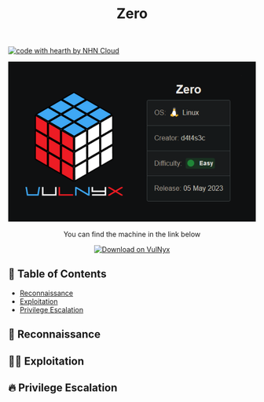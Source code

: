 <h1 align="center"> Zero </h1> <br>

[![code with hearth by NHN Cloud](https://img.shields.io/badge/Pwned%20with%20%E2%99%A5%20by-X5K0-ff1414.svg)](https://github.com/X5K0)
<p align="center">
  <a href="https://vulnyx.com/">
    <img alt="Zero" title="GitPoint" src="https://github.com/X5K0/CTF-Arena/blob/main/VulNyx/Zero/Pictures/ZeroLogo.png" width="550">
  </a>
</p>

<p align="center">
  You can find the machine in the link below
</p>

<p align="center">
  <a href="https://vulnyx.com/">
    <img alt="Download on VulNyx" title="VulNyx" src="https://github.com/X5K0/CTF-Area/blob/main/VulNyx/Load/Pictures/GetItOnVulNyx.png" width="140">
  </a>
</p>

## 🚩 Table of Contents

- [Reconnaissance](#-reconnaissance)
- [Exploitation](#-exploitation)
- [Privilege Escalation](#-privilege-escalation)



## 🔎 Reconnaissance




## 👨‍💻 Exploitation



## 🔥 Privilege Escalation

